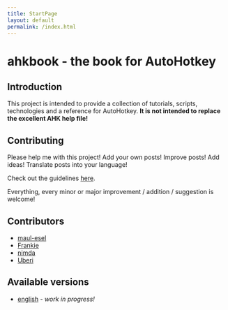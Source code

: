 ```yaml
---
title: StartPage
layout: default
permalink: /index.html
---
```


# ahkbook - the book for AutoHotkey

## Introduction
This project is intended to provide a collection of tutorials, scripts, technologies and a reference for AutoHotkey.
**It is not intended to replace the excellent AHK help file!**

## Contributing
Please help me with this project! Add your own posts! Improve posts! Add ideas! Translate posts into your language!

Check out the guidelines [here](https://github.com/maul-esel/ahkbook#readme).

Everything, every minor or major improvement / addition / suggestion is welcome!

## Contributors
* [maul-esel](http://maul-esel.github.com/)
* [Frankie](http://aboutscript.com/blog/)
* [nimda](http://nimdahk.github.com/)
* [Uberi](http://www.autohotkey.net/~Uberi/)

## Available versions
* [english](en/Introduction.html) - *work in progress!*
